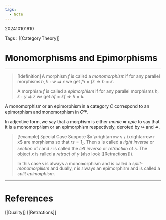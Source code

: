 ```yaml
---
tags:
  - Note
---
```

202410101910

Tags : [[Category Theory]]
# Monomorphisms and Epimorphisms
---
>[!definition]
>A morphism $f$ is called a *monomorphism* if for any parallel morphisms $h, k:w \rightrightarrows x$ we get $fh = fk \Rightarrow h=k$.
>
>A morphism $f$ is called a *epimorphism* if for any parallel morphisms $h, k: y \rightrightarrows z$ we get $hf = kf\Rightarrow h=k$.

A monomorphism or an epimorphism in a category $C$ correspond to an epimorphism and monomorphism in $C^\text{op}$.

In adjective form, we say that a morphism is either *monic* or *epic* to say that it is a monomorphism or an epimorphism respectively, denoted by $\rightarrowtail$ and $\twoheadrightarrow$.

>[!example] Special Case
>Suppose $x \xrightarrow s y \xrightarrow r x$ are morphisms so that $rs = 1_{x}$. Then $s$ is called a *right inverse* or *section* of $r$ and $r$ is called the *left inverse* or *retraction* of $s$. The object $x$ is called a *retract* of $y$ (also look [[Retractions]]).
>
>In this case $s$ is always a monomorphism and is called a *split-monomorphism* and dually, $r$ is always an epimorphism and is called a *split epimorphism*.


---
# References
[[Duality]]
[[Retractions]]
